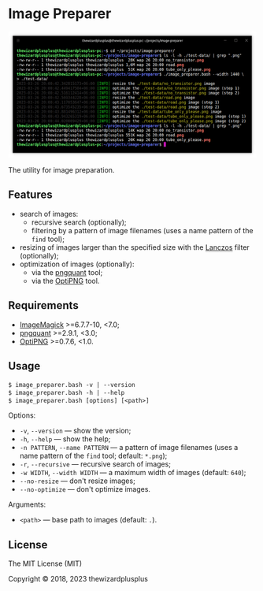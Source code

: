 # Image Preparer

![](docs/screenshot.png)

The utility for image preparation.

## Features

- search of images:
  - recursive search (optionally);
  - filtering by a pattern of image filenames (uses a name pattern of the `find` tool);
- resizing of images larger than the specified size with the [Lanczos](https://en.wikipedia.org/wiki/Lanczos_resampling) filter (optionally);
- optimization of images (optionally):
  - via the [pngquant](https://pngquant.org/) tool;
  - via the [OptiPNG](http://optipng.sourceforge.net/) tool.

## Requirements

- [ImageMagick](http://www.imagemagick.org/) >=6.7.7-10, <7.0;
- [pngquant](https://pngquant.org/) >=2.9.1, <3.0;
- [OptiPNG](http://optipng.sourceforge.net/) >=0.7.6, <1.0.

## Usage

```
$ image_preparer.bash -v | --version
$ image_preparer.bash -h | --help
$ image_preparer.bash [options] [<path>]
```

Options:

- `-v`, `--version` &mdash; show the version;
- `-h`, `--help` &mdash; show the help;
- `-n PATTERN`, `--name PATTERN` &mdash; a pattern of image filenames (uses a name pattern of the `find` tool; default: `*.png`);
- `-r`, `--recursive` &mdash; recursive search of images;
- `-w WIDTH`, `--width WIDTH` &mdash; a maximum width of images (default: `640`);
- `--no-resize` &mdash; don't resize images;
- `--no-optimize` &mdash; don't optimize images.

Arguments:

- `<path>` &mdash; base path to images (default: `.`).

## License

The MIT License (MIT)

Copyright &copy; 2018, 2023 thewizardplusplus
